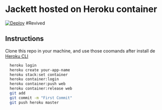 # Jackett hosted on Heroku container

[![Deploy](https://www.herokucdn.com/deploy/button.svg)](https://heroku.com/deploy?template=https://github.com/rrrrpppp651/jacketin) #Revived

## Instructions
Clone this repo in your machine, and use those coomands after install de [Heroku CLI](https://devcenter.heroku.com/articles/heroku-cli)

```bash
  heroku login
  heroku create your-app-name
  heroku stack:set container
  heroku container:login
  heroku container:push web
  heroku container:release web
  git add
  git commit -m "First Commit"
  git push heroku master
```

